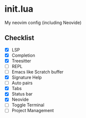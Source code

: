 # init.lua
My neovim config (including Neovide)
## Checklist
- [X] LSP
- [X] Completion
- [X] Treesitter
- [ ] REPL
- [ ] Emacs like Scratch buffer
- [X] Signature Help
- [ ] Auto pairs 
- [X] Tabs
- [X] Status bar
- [X] Neovide
- [ ] Toggle Terminal
- [ ] Project Management
